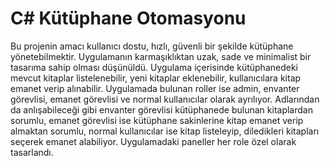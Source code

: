 # C# Kütüphane Otomasyonu

Bu projenin amacı kullanıcı dostu, hızlı, güvenli bir şekilde kütüphane yönetebilmektir. Uygulamanın karmaşıklıktan uzak, sade ve minimalist bir tasarıma sahip olması düşünüldü. Uygulama içerisinde kütüphanedeki mevcut kitaplar listelenebilir, yeni kitaplar eklenebilir, kullanıcılara kitap emanet verip alınabilir. Uygulamada bulunan roller ise admin, envanter görevlisi, emanet görevlisi ve normal kullanıcılar olarak ayrılıyor. Adlarından da anlışabileceği gibi envanter görevlisi kütüphanede bulunan kitaplardan sorumlu, emanet görevlisi ise kütüphane sakinlerine kitap emanet verip almaktan sorumlu, normal kullanıcılar ise kitap listeleyip, diledikleri kitapları seçerek emanet alabiliyor. Uygulamadaki paneller her role özel olarak tasarlandı.
